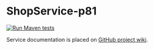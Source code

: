 # ShopService-p81

[![Run Maven tests](https://github.com/shchuko/demo-service-181/actions/workflows/main.yaml/badge.svg)](https://github.com/shchuko/demo-service-181/actions/workflows/main.yaml)

Service documentation is placed on [GitHub project wiki](https://github.com/shchuko/demo-service-181/wiki).